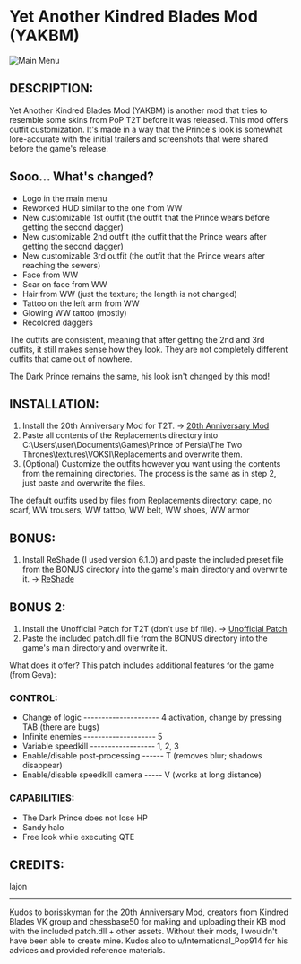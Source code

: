 # Yet Another Kindred Blades Mod (YAKBM)

![Main Menu](https://i.imgur.com/MEyKMhQ.jpeg)

## DESCRIPTION:
Yet Another Kindred Blades Mod (YAKBM) is another mod that tries to resemble some skins from PoP T2T before it was released.
This mod offers outfit customization. It's made in a way that the Prince's look is somewhat lore-accurate with 
the initial trailers and screenshots that were shared before the game's release.

## Sooo... What's changed?
-    Logo in the main menu
-    Reworked HUD similar to the one from WW
-    New customizable 1st outfit (the outfit that the Prince wears before getting the second dagger)
-    New customizable 2nd outfit (the outfit that the Prince wears after getting the second dagger)
-    New customizable 3rd outfit (the outfit that the Prince wears after reaching the sewers)
-    Face from WW
-    Scar on face from WW
-    Hair from WW (just the texture; the length is not changed)
-    Tattoo on the left arm from WW
-    Glowing WW tattoo (mostly)
-    Recolored daggers

The outfits are consistent, meaning that after getting the 2nd and 3rd outfits, it still makes sense how they look.
They are not completely different outfits that came out of nowhere.

The Dark Prince remains the same, his look isn't changed by this mod!

## INSTALLATION:
1. Install the 20th Anniversary Mod for T2T.       ->       [20th Anniversary Mod](https://www.nexusmods.com/princeofpersiathetwothrones/mods/12)
2. Paste all contents of the Replacements directory into
C:\Users\user\Documents\Games\Prince of Persia\The Two Thrones\textures\VOKSI\Replacements
and overwrite them.
1. (Optional) Customize the outfits however you want using the contents from the remaining directories.
The process is the same as in step 2, just paste and overwrite the files.

The default outfits used by files from Replacements directory: cape, no scarf, WW trousers, WW tattoo, WW belt, WW shoes,
WW armor

## BONUS:
1. Install ReShade (I used version 6.1.0) and paste the included preset file from the BONUS directory
into the game's main directory and overwrite it.         ->      [ReShade](https://reshade.me)

## BONUS 2:
1. Install the Unofficial Patch for T2T (don't use bf file). ->  [Unofficial Patch](https://www.nexusmods.com/princeofpersiathetwothrones/mods/10)
2. Paste the included patch.dll file from the BONUS directory into the game's main directory and overwrite it.

What does it offer?
This patch includes additional features for the game (from Geva):

### CONTROL:
-    Change of logic --------------------- 4 activation, change by pressing TAB (there are bugs)
-    Infinite enemies -------------------- 5
-    Variable speedkill ------------------ 1, 2, 3
-    Enable/disable post-processing ------ T (removes blur; shadows disappear)
-    Enable/disable speedkill camera ----- V (works at long distance)

### CAPABILITIES:
-    The Dark Prince does not lose HP
-    Sandy halo
-    Free look while executing QTE

## CREDITS:
lajon

-------------------------------------------------------------------------------------------------------
Kudos to borisskyman for the 20th Anniversary Mod, creators from Kindred Blades VK group and chessbase50 for 
making and uploading their KB mod with the included patch.dll + other assets.
Without their mods, I wouldn't have been able to create mine.
Kudos also to u/International_Pop914 for his advices and provided reference materials.